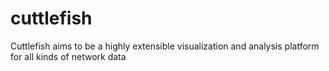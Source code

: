 # cuttlefish
Cuttlefish aims to be a highly extensible visualization and analysis platform for all kinds of network data


